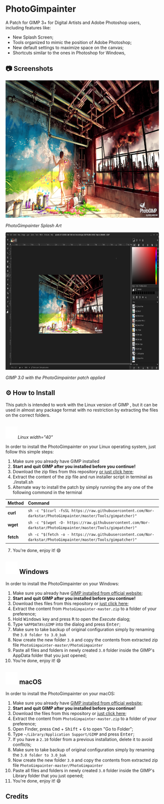 # PhotoGimpainter
 A Patch for GIMP 3+ for Digital Artists and Adobe Photoshop users, including features like:

* New Splash Screen;
* Tools organized to mimic the position of Adobe Photoshop;
* New default settings to maximize space on the canvas;
* Shortcuts similar to the ones in Photoshop for Windows,

## 📷 Screenshots

<p>
  <img src="./PhotoGimpainter/splashes/splash.png" width="800" height="450" alt="PhotoGimpainter Splash Art">
  
 <em>PhotoGimpainter Splash Art</em>
</p>
<p>
  <img src="./Screenshots/NORishrs_PhotoGimpainter.png" width="800" height="450" alt="PhotoGimpainter">
  
 <em>GIMP 3.0 with the PhotoGimpainter patch applied</em>
</p>

## ⚙ How to Install

This patch is intended to work with the Linux version of GIMP , but it can be used in almost any package format with no restriction by extracting the files on the correct folders.


## <p>
<img src="./Tools/icons/linux.png" width="40" height="40" ><em>Linux width="40"</em>
</p>

In order to install the PhotoGimpainter on your Linux operating system, just follow this simple steps:

1. Make sure you already have GIMP installed 
2. **Start and quit GIMP after you installed before you continue!**
3. Download the zip files from this repository [or just click here](https://github.com/Nor-darkstar/PhotoGimpainter/archive/master.zip);
4. Extract the content of the zip file and run installer script in terminal as ./install.sh
5. Alternate way to install the patch by simply running the any one of the following commond in the terminal
  
  | Method    | Command                                                                                           |
| :-------- | :------------------------------------------------------------------------------------------------ |
| **curl**  | `sh -c "$(curl -fsSL https://raw.githubusercontent.com/Nor-darkstar/PhotoGimpainter/master/Tools/gimpatcher)"` |
| **wget**  | `sh -c "$(wget -O- https://raw.githubusercontent.com/Nor-darkstar/PhotoGimpainter/master/Tools/gimpatcher)"`   |
| **fetch** | `sh -c "$(fetch -o - https://raw.githubusercontent.com/Nor-darkstar/PhotoGimpainter/master/Tools/gimpatcher)"` |

7. You're done, enjoy it! :smile:

## <img src="./Tools/icons/windows11.png" width="40" height="40" /> Windows


In order to install the PhotoGimpainter on your Windows:

1. Make sure you already have [GIMP installed from official website](https://www.gimp.org/downloads/);
2. **Start and quit GIMP after you installed before you continue!**
3. Download thes files from this repository or [just click here](https://github.com/Nor-darkstar/PhotoGimpainter/archive/master.zip);
4. Extract the content from `PhotoGimpainter-master.zip` to a folder of your preference;
5. Hold <kbd>Windows</kbd> key and press <kbd>R</kbd> to open the *Execute* dialog;
6. Type `%APPDATA%\GIMP` into the dialog and press <kbd>Enter</kbd>;
7. Make sure to take backup of original configuration simply by renaming the `3.0 folder to 3.0_bak`
8. Now create the new folder `3.0` and copy the contents from extracted zip file `PhotoGimpainter-master/PhotoGimpainter`
9. Paste all files and folders in newly created `3.0` folder inside the GIMP's AppData folder that you just opened;
10. You're done, enjoy it! :smile:

## <img src="./Tools/icons/macosx.png" width="40" height="40" /> macOS


In order to install the PhotoGimpainter on your macOS:

1. Make sure you already have [GIMP installed from official website](https://www.gimp.org/downloads/);
2. **Start and quit GIMP after you installed before you continue!**
3. Download the files from this repository or [just click here](https://github.com/Nor-darkstar/PhotoGimpainter/archive/master.zip);
4. Extract the content from `PhotoGimpainter-master.zip` to a folder of your preference;
5. Open Finder, press <kbd>Cmd</kbd> + <kbd>Shift</kbd> + <kbd>G</kbd> to open "Go to Folder";
6. Type `~/Library/Application Support/GIMP` and press <kbd>Enter</kbd>;
7. If you have a `2.10` folder from a previous installation, delete it to avoid conflicts;
8. Make sure to take backup of original configuration simply by renaming the `3.0 folder to 3.0_bak`
9. Now create the new folder `3.0` and copy the contents from extracted zip file `PhotoGimpainter-master/PhotoGimpainter`
10.  Paste all files and folders in newly created `3.0` folder inside the GIMP's Library folder that you just opened;
11. You're done, enjoy it! :smile:

## Credits
